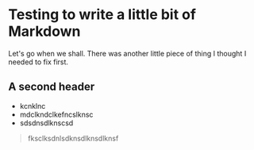 # Testing to write a little bit of Markdown
Let's go when we shall.  There was another little piece of thing I thought I needed to fix first.

## A second header
- kcnklnc
- mdclkndclkefncslknsc
- sdsdnsdlknscsd

> fksclksdnlsdknsdlknsdlknsf